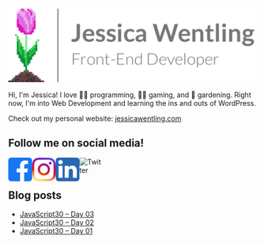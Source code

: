 [<img src="jw-sig.png" alt="Jessica Wentling Name, Title, and Logo" width="541"/>][website]

Hi, I'm Jessica! I love 👩‍💻 programming, 🧙‍♀️ gaming, and 🌷 gardening.
Right now, I'm into Web Development and learning the ins and outs of WordPress.

Check out my personal website: [jessicawentling.com][website]

## Follow me on social media!
[<img src="facebook_icon.png" alt="Facebook" width="48" align="left"/>](https://www.facebook.com/jwentling7)
[<img src="instagram_icon.png" alt="Instagram" width="48" align="left"/>](https://www.instagram.com/jwentling7/)
[<img src="linkedin_icon.png" alt="LinkedIn" width="48" align="left"/>](https://www.linkedin.com/in/jessica-wentling/)
[<img src="twittwe_icon.png" alt="Twitter" width="48" align="left"/>](https://twitter.com/jwentling7)

<br />
<br />

## Blog posts
<!-- BLOG-POST-LIST:START -->
- [JavaScript30 – Day 03](https://jessicawentling.com/programming/javascript30/javascript30-day-03/)
- [JavaScript30 – Day 02](https://jessicawentling.com/programming/javascript30/javascript30-day-02/)
- [JavaScript30 – Day 01](https://jessicawentling.com/programming/javascript30/javascript30-day-01/)
<!-- BLOG-POST-LIST:END -->

[website]: https://jessicawentling.com

<!---
jwentling7/jwentling7 is a ✨ special ✨ repository because its `README.md` (this file) appears on your GitHub profile.
You can click the Preview link to take a look at your changes.
--->
